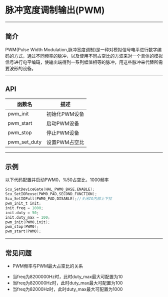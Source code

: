 # 脉冲宽度调制输出(PWM)

***

## 简介

PWM(Pulse Width Modulation,脉冲宽度调制)是一种对模拟信号电平进行数字编码的方式，通过不同频率的脉冲，以及使用不同占空比的方波来对一个具体的模拟信号进行电平编码，使输出端得到一系列幅值相等的脉冲，用这些脉冲来代替所需要波形的设备。

***

## API

<center>

| 函数名       | 描述          |
| ------------ | ------------- |
| pwm_init     | 初始化PWM设备 |
| pwm_start    | 启动PWM设备   |
| pwm_stop     | 停止PWM设备   |
| pwm_set_duty | 设置PWM占空比 |

</center>

***

## 示例

以下代码配置并启动PWM0，%50占空比，1000频率

```c
Scu_SetDeviceGate(HAL_PWM0_BASE,ENABLE);
Scu_SetIOReuse(PWM0_PAD,SECOND_FUNCTION);
Scu_SetIOPull(PWM0_PAD,DISABLE);//关闭IO内部上下拉
pwm_init_t init;
init.freq = 1000;
init.duty = 50;
init.duty_max = 100;
pwm_init(PWM0,init);
pwm_stop(PWM0);
pwm_start(PWM0);
```

***

## 常见问题

- PWM频率与PWM最大占空比的关系

* 当freq为8200000Hz时，此时duty_max最大可配置为10
* 当freq为820000Hz时，此时duty_max最大可配置为100
* 当freq为82000Hz时，此时duty_max最大可配置为1000
